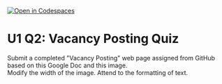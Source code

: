 [![Open in Codespaces](https://classroom.github.com/assets/launch-codespace-2972f46106e565e64193e422d61a12cf1da4916b45550586e14ef0a7c637dd04.svg)](https://classroom.github.com/open-in-codespaces?assignment_repo_id=20667262)
# U1 Q2: Vacancy Posting Quiz
Submit a completed "Vacancy Posting" web page assigned from GitHub based on this Google Doc and this image.  
Modify the width of the image. Attend to the formatting of text.
